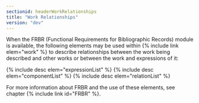 ```yaml
---
sectionid: headerWorkRelationships
title: "Work Relationships"
version: "dev"
---
```


When the FRBR (Functional Requirements for Bibliographic Records) module is available, the following elements may be used within {% include link elem="work" %} to describe relationships between the work being described and other works or between the work and expressions of it:

{% include desc elem="expressionList" %}
{% include desc elem="componentList" %}
{% include desc elem="relationList" %}

For more information about FRBR and the use of these elements, see chapter {% include link id="FRBR" %}.
